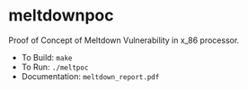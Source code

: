 # meltdownpoc
Proof of Concept of Meltdown Vulnerability in x_86 processor.
- To Build: 
```make```
- To Run:
```./meltpoc```
- Documentation:
```meltdown_report.pdf```
